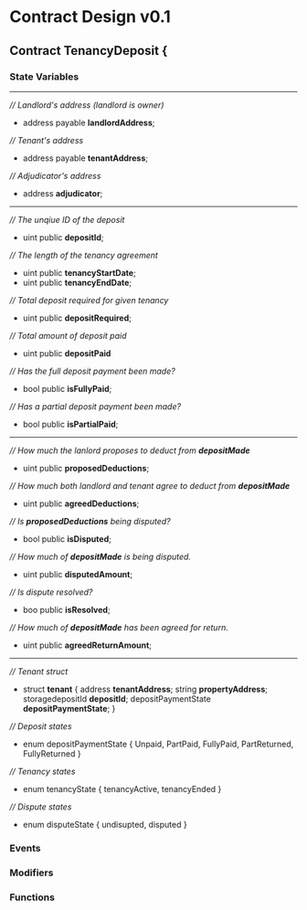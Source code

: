 # Contract Design **v0.1**

## Contract **TenancyDeposit** {

### **State Variables**
---

*// Landlord's address (landlord is owner)*
* address payable **landlordAddress**;

*// Tenant's address*
* address payable **tenantAddress**;

*// Adjudicator's address*
* address **adjudicator**;
---
*// The unqiue ID of the deposit*
* uint public **depositId**;

*// The length of the tenancy agreement*
* uint public **tenancyStartDate**;
* uint public **tenancyEndDate**;

*// Total deposit required for given tenancy*
* uint public **depositRequired**;

*// Total amount of deposit paid*
* uint public **depositPaid**

*// Has the full deposit payment been made?*
* bool public **isFullyPaid**;

*// Has a partial deposit payment been made?*
* bool public **isPartialPaid**;
---
*// How much the lanlord proposes to deduct from **depositMade***
* uint public **proposedDeductions**;

*// How much both landlord and tenant agree to deduct from **depositMade***
* uint public **agreedDeductions**;

*// Is **proposedDeductions** being disputed?*
* bool public **isDisputed**;

*// How much of **depositMade** is being disputed.*
* uint public **disputedAmount**;

*// Is dispute resolved?*
* boo public **isResolved**;

*// How much of **depositMade** has been agreed for return.*
* uint public **agreedReturnAmount**;
---

*// Tenant struct*
* struct **tenant** { address **tenantAddress**; string **propertyAddress**; storagedepositId **depositId**; depositPaymentState **depositPaymentState**; } 

*// Deposit states*
* enum depositPaymentState {
    Unpaid, 
    PartPaid, 
    FullyPaid, 
    PartReturned, 
    FullyReturned
  }

*// Tenancy states*
* enum tenancyState {
    tenancyActive,
    tenancyEnded
  }

*// Dispute states*
* enum disputeState {
    undisupted,
    disputed
  }

### **Events**

### **Modifiers**

### **Functions**



